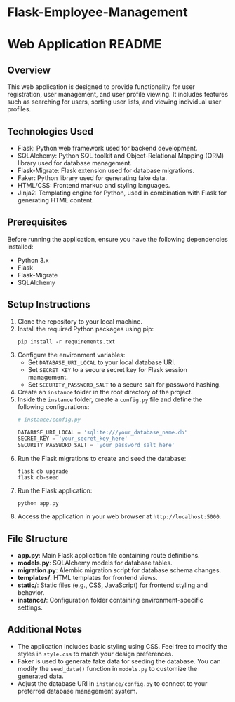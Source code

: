 # Flask-Employee-Management

# Web Application README

## Overview
This web application is designed to provide functionality for user registration, user management, and user profile viewing. It includes features such as searching for users, sorting user lists, and viewing individual user profiles.

## Technologies Used
- Flask: Python web framework used for backend development.
- SQLAlchemy: Python SQL toolkit and Object-Relational Mapping (ORM) library used for database management.
- Flask-Migrate: Flask extension used for database migrations.
- Faker: Python library used for generating fake data.
- HTML/CSS: Frontend markup and styling languages.
- Jinja2: Templating engine for Python, used in combination with Flask for generating HTML content.

## Prerequisites
Before running the application, ensure you have the following dependencies installed:

- Python 3.x
- Flask
- Flask-Migrate
- SQLAlchemy

## Setup Instructions
1. Clone the repository to your local machine.
2. Install the required Python packages using pip:
    ```
    pip install -r requirements.txt
    ```
3. Configure the environment variables:
    - Set `DATABASE_URI_LOCAL` to your local database URI.
    - Set `SECRET_KEY` to a secure secret key for Flask session management.
    - Set `SECURITY_PASSWORD_SALT` to a secure salt for password hashing.
4. Create an `instance` folder in the root directory of the project.
5. Inside the `instance` folder, create a `config.py` file and define the following configurations:
    ```python
    # instance/config.py

    DATABASE_URI_LOCAL = 'sqlite:///your_database_name.db'
    SECRET_KEY = 'your_secret_key_here'
    SECURITY_PASSWORD_SALT = 'your_password_salt_here'
    ```
6. Run the Flask migrations to create and seed the database:
    ```
    flask db upgrade
    flask db-seed
    ```
7. Run the Flask application:
    ```
    python app.py
    ```
8. Access the application in your web browser at `http://localhost:5000`.

## File Structure
- **app.py**: Main Flask application file containing route definitions.
- **models.py**: SQLAlchemy models for database tables.
- **migration.py**: Alembic migration script for database schema changes.
- **templates/**: HTML templates for frontend views.
- **static/**: Static files (e.g., CSS, JavaScript) for frontend styling and behavior.
- **instance/**: Configuration folder containing environment-specific settings.

## Additional Notes
- The application includes basic styling using CSS. Feel free to modify the styles in `style.css` to match your design preferences.
- Faker is used to generate fake data for seeding the database. You can modify the `seed_data()` function in `models.py` to customize the generated data.
- Adjust the database URI in `instance/config.py` to connect to your preferred database management system.
